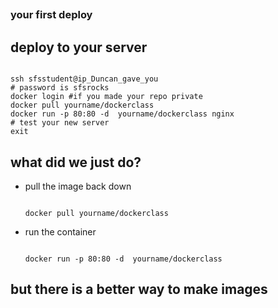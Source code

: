 <h2 style="position: relative; bottom: 430px;">Lab 9</h2>

<section>
<h3>your first deploy</h3>
</section>

<section>
<h2>deploy to your server</h2>
<pre><code data-trim contenteditable>
ssh sfsstudent@ip_Duncan_gave_you
# password is sfsrocks
docker login #if you made your repo private
docker pull yourname/dockerclass
docker run -p 80:80 -d  yourname/dockerclass nginx
# test your new server
exit
</code></pre>
</section>

<section>
<h2>what did we just do?</h2>
<ul>
<li class="fragment">
pull the image back down
<pre class="fragment"><code data-trim contenteditable>
docker pull yourname/dockerclass
</code></pre>
</li>
<li class="fragment">
run the container
<pre class="fragment"><code data-trim contenteditable>
docker run -p 80:80 -d  yourname/dockerclass
</code></pre>
</li>
</ul>
</section>

<section>
<h2>but there is a better way to make images</h2>
</section>
